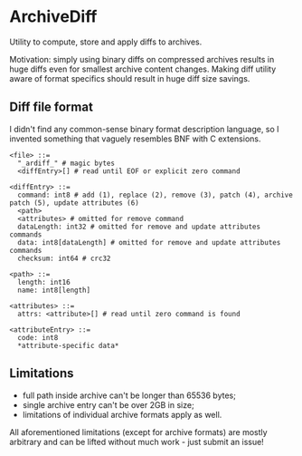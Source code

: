ArchiveDiff
===========

Utility to compute, store and apply diffs to archives.

Motivation: simply using binary diffs on compressed archives results in huge diffs
even for smallest archive content changes. Making diff utility aware of format
specifics should result in huge diff size savings.

Diff file format
----------------

I didn't find any common-sense binary format description language,
so I invented something that vaguely resembles BNF with C extensions.

```
<file> ::=
  "_ardiff_" # magic bytes
  <diffEntry>[] # read until EOF or explicit zero command

<diffEntry> ::=
  command: int8 # add (1), replace (2), remove (3), patch (4), archive patch (5), update attributes (6)
  <path>
  <attributes> # omitted for remove command
  dataLength: int32 # omitted for remove and update attributes commands
  data: int8[dataLength] # omitted for remove and update attributes commands
  checksum: int64 # crc32

<path> ::=
  length: int16
  name: int8[length]

<attributes> ::=
  attrs: <attribute>[] # read until zero command is found

<attributeEntry> ::=
  code: int8
  *attribute-specific data*
```

Limitations
-----------

* full path inside archive can't be longer than 65536 bytes;
* single archive entry can't be over 2GB in size;
* limitations of individual archive formats apply as well.

All aforementioned limitations (except for archive formats) are mostly arbitrary
and can be lifted without much work - just submit an issue!